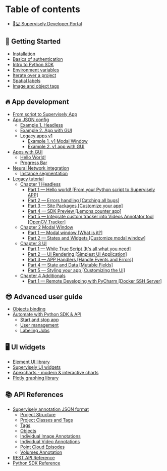 # Table of contents

* [👨💻 Supervisely Developer Portal](README.md)

## 🎉 Getting Started

* [Installation](getting-started/installation.md)
* [Basics of authentication](getting-started/basics-of-authentication.md)
* [Intro to Python SDK](getting-started/intro-to-python-sdk.md)
* [Environment variables](getting-started/environment-variables.md)
* [Iterate over a project](getting-started/iterate-over-a-project.md)
* [Spatial labels](getting-started/spatial-labels.md)
* [Image and object tags](getting-started/image-and-object-tags.md)

## 🔥 App development

* [From script to Supervisely App](app-development/from-script-to-supervisely-app.md)
* [App JSON config](app-development/app-json-config/README.md)
  * [Example 1. Headless](app-development/app-json-config/example-1.-headless.md)
  * [Example 2. App with GUI](app-development/app-json-config/example-2.-app-with-gui.md)
  * [Legacy apps v1](app-development/app-json-config/legacy-apps-v1/README.md)
    * [Example 1. v1 Modal Window](app-development/app-json-config/legacy-apps-v1/example-1.-v1-modal-window.md)
    * [Example 2. v1 app with GUI](app-development/app-json-config/legacy-apps-v1/example-2.-v1-app-with-gui.md)
* [Apps with GUI](app-development/apps-with-gui/README.md)
  * [Hello World!](app-development/apps-with-gui/hello-world.md)
  * [Progress Bar](app-development/apps-with-gui/progress-bar.md)
* [Neural Network integration](app-development/neural-network-integration/README.md)
  * [Instance segmentation](app-development/neural-network-integration/instance-segmentation.md)
* [Legacy tutorial](app-development/in-depth-app-development/README.md)
  * [Chapter 1 Headless](app-development/in-depth-app-development/chapter-1-headless/README.md)
    * [Part 1 — Hello world! \[From your Python script to Supervisely APP\]](app-development/in-depth-app-development/chapter-1-headless/part-1-hello-world-from-your-python-script-to-supervisely-app.md)
    * [Part 2 — Errors handling \[Catching all bugs\]](app-development/in-depth-app-development/chapter-1-headless/part-2-errors-handling-catching-all-bugs.md)
    * [Part 3 — Site Packages \[Customize your app\]](app-development/in-depth-app-development/chapter-1-headless/part-3-site-packages-customize-your-app.md)
    * [Part 4 — SDK Preview \[Lemons counter app\]](app-development/in-depth-app-development/chapter-1-headless/part-4-sdk-preview-lemons-counter-app.md)
    * [Part 5 — Integrate custom tracker into Videos Annotator tool \[OpenCV Tracker\]](app-development/in-depth-app-development/chapter-1-headless/part-5-integrate-custom-tracker-into-videos-annotator-tool-opencv-tracker.md)
  * [Chapter 2 Modal Window](app-development/in-depth-app-development/chapter-2-modal-window/README.md)
    * [Part 1 — Modal window \[What is it?\]](app-development/in-depth-app-development/chapter-2-modal-window/part-1-modal-window-what-is-it.md)
    * [Part 2 — States and Widgets \[Customize modal window\]](app-development/in-depth-app-development/chapter-2-modal-window/part-2-states-and-widgets-customize-modal-window.md)
  * [Chapter 3 UI](app-development/in-depth-app-development/chapter-3-ui/README.md)
    * [Part 1 — While True Script \[It's all what you need\]](app-development/in-depth-app-development/chapter-3-ui/part-1-while-true-script-its-all-what-you-need.md)
    * [Part 2 — UI Rendering \[Simplest UI Application\]](app-development/in-depth-app-development/chapter-3-ui/part-2-ui-rendering-simplest-ui-application.md)
    * [Part 3 — APP Handlers \[Handle Events and Errors\]](app-development/in-depth-app-development/chapter-3-ui/part-3-app-handlers-handle-events-and-errors.md)
    * [Part 4 — State and Data \[Mutable Fields\]](app-development/in-depth-app-development/chapter-3-ui/part-4-state-and-data-mutable-fields.md)
    * [Part 5 — Styling your app \[Customizing the UI\]](app-development/in-depth-app-development/chapter-3-ui/part-5-styling-your-app-customizing-the-ui.md)
  * [Chapter 4 Additionals](app-development/in-depth-app-development/chapter-4-additionals/README.md)
    * [Part 1 — Remote Developing with PyCharm \[Docker SSH Server\]](app-development/in-depth-app-development/chapter-4-additionals/part-1-remote-developing-with-pycharm-docker-ssh-server.md)

## 😎 Advanced user guide

* [Objects binding](advanced-user-guide/objects-binding.md)
* [Automate with Python SDK & API](advanced-user-guide/automate-with-python-sdk-and-api/README.md)
  * [Start and stop app](advanced-user-guide/automate-with-python-sdk-and-api/start-and-stop-app.md)
  * [User management](advanced-user-guide/automate-with-python-sdk-and-api/user-management.md)
  * [Labeling Jobs](advanced-user-guide/automate-with-python-sdk-and-api/labeling-jobs.md)

## 🖥 UI widgets

* [Element UI library](https://element.eleme.io/1.4/#/en-US/component/button)
* [Supervisely UI widgets](https://ecosystem.supervise.ly/docs/table)
* [Apexcharts - modern & interactive charts](https://apexcharts.com/)
* [Plotly graphing library](https://plotly.com/python/)

## 📚 API References

* [Supervisely annotation JSON format](api-references/supervisely-annotation-json-format/README.md)
  * [Project Structure](api-references/supervisely-annotation-json-format/project-structure.md)
  * [Project Classes and Tags](api-references/supervisely-annotation-json-format/project-classes-and-tags.md)
  * [Tags](api-references/supervisely-annotation-json-format/tags.md)
  * [Objects](api-references/supervisely-annotation-json-format/objects.md)
  * [Individual Image Annotations](api-references/supervisely-annotation-json-format/individual-image-annotations.md)
  * [Individual Video Annotations](api-references/supervisely-annotation-json-format/individual-video-annotations.md)
  * [Point Cloud Episodes](api-references/supervisely-annotation-json-format/point-cloud-episodes.md)
  * [Volumes Annotation](api-references/supervisely-annotation-json-format/volumes-annotation.md)
* [REST API Reference](https://api.docs.supervise.ly/)
* [Python SDK Reference](https://supervisely.readthedocs.io/en/latest/sdk\_packages.html)
